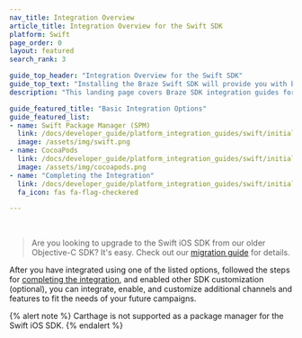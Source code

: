 ```yaml
---
nav_title: Integration Overview
article_title: Integration Overview for the Swift SDK
platform: Swift
page_order: 0
layout: featured
search_rank: 3

guide_top_header: "Integration Overview for the Swift SDK"
guide_top_text: "Installing the Braze Swift SDK will provide you with basic analytics functionality (session handling) and basic in-app messages. You must further customize your integration for additional channels and features. <br> <br> The Braze Swift SDK can be installed or updated using Swift Package Manager or CocoaPods."
description: "This landing page covers Braze SDK integration guides for Swift Package Manager, CocoaPods, and more."

guide_featured_title: "Basic Integration Options"
guide_featured_list:
- name: Swift Package Manager (SPM)
  link: /docs/developer_guide/platform_integration_guides/swift/initial_sdk_setup/installation_methods/swift_package_manager/
  image: /assets/img/swift.png
- name: CocoaPods
  link: /docs/developer_guide/platform_integration_guides/swift/initial_sdk_setup/installation_methods/cocoapods/
  image: /assets/img/cocoapods.png
- name: "Completing the Integration"
  link: /docs/developer_guide/platform_integration_guides/swift/initial_sdk_setup/completing_integration/
  fa_icon: fas fa-flag-checkered

---
```


<br>

> Are you looking to upgrade to the Swift iOS SDK from our older Objective-C SDK? It's easy. Check out our [migration guide](https://braze-inc.github.io/braze-swift-sdk/documentation/braze/appboy-migration-guide/) for details.

After you have integrated using one of the listed options, followed the steps for [completing the integration]({{site.baseurl}}/developer_guide/platform_integration_guides/swift/initial_sdk_setup/completing_integration/), and enabled other SDK customization (optional), you can integrate, enable, and customize additional channels and features to fit the needs of your future campaigns.  

{% alert note %} Carthage is not supported as a package manager for the Swift iOS SDK. {% endalert %}

<br>

